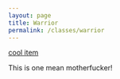 ```yaml
---
layout: page
title: Warrior
permalink: /classes/warrior
---
```

[cool item](https://www.wowhead.com/item=31015)

This is one mean motherfucker!

